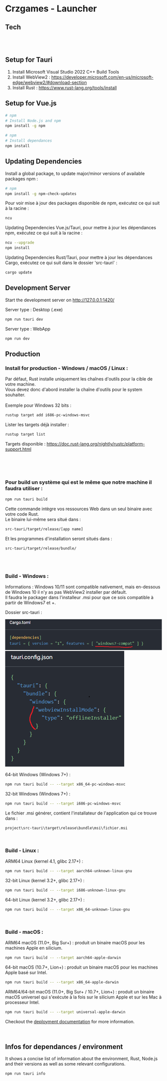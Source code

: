 # Crzgames - Launcher

## Tech

<a href="https://www.postgresql.org/docs/" style="margin-left: 25px;">
  <img src="https://ordina-jworks.github.io/img/vue-with-typescript/vue-plus-typescript.png" alt="" width="220" height="auto" style="margin-left: -20px" />
</a> <br />

<a href="https://www.postgresql.org/docs/" style="margin-left: 25px;">
  <img src="https://d33wubrfki0l68.cloudfront.net/4112b407ce93d899a0e499bbefa9fc172b11685e/49ffa/meta/tauri_logo_dark.svg
" alt="" width="220" height="auto" style="margin-left: -20px" />
</a>

## Setup for Tauri
1. Install Microsoft Visual Studio 2022 C++ Build Tools
2. Install WebView2 : https://developer.microsoft.com/en-us/microsoft-edge/webview2/#download-section
3. Install Rust : https://www.rust-lang.org/tools/install

## Setup for Vue.js

```bash
# npm
# Install Node.js and npm
npm install -g npm
```

```bash
# npm
# Install dependances
npm install
```


## Updating Dependencies
Install a global package, to update major/minor versions of available packages npm : 
```bash
# npm
npm install -g npm-check-updates 
```

Pour voir mise à jour des packages disponible de npm, exécutez ce qui suit à la racine :
```bash
ncu
```

Updating Dependencies Vue.js/Tauri, pour mettre à jour les dépendances npm, exécutez ce qui suit à la racine :
```bash
ncu --upgrade
npm install
```

Updating Dependencies Rust/Tauri, pour mettre à jour les dépendances Cargo, exécutez ce qui suit dans le dossier 'src-tauri' :
```bash
cargo update
```


## Development Server
Start the development server on http://127.0.0.1:1420/

Server type : Desktop (.exe)
```bash
npm run tauri dev
```

Server type : WebApp
```bash
npm run dev
```

## Production

### Install for production - Windows / macOS / Linux :
Par défaut, Rust installe uniquement les chaînes d'outils pour la cible de votre machine. <br />
Vous devez donc d'abord installer la chaîne d'outils pour le system souhaiter. <br /><br />
Exemple pour Windows 32 bits :
```bash
rustup target add i686-pc-windows-msvc
``` 

Lister les targets déjà installer :
```bash
rustup target list
``` 

Targets disponible : https://doc.rust-lang.org/nightly/rustc/platform-support.html


<br /><br /><br />

### Pour build un système qui est le même que notre machine il faudra utiliser :
```bash
npm run tauri build
```

Cette commande intègre vos ressources Web dans un seul binaire avec votre code Rust. <br />
Le binaire lui-même sera situé dans : <br />
```bash
src-tauri/target/release/[app name]
```
Et les programmes d'installation seront situés dans :
```bash
src-tauri/target/release/bundle/
```
<br /><br />

### Build - Windows :
Informations : Windows 10/11 sont compatible nativement, mais en-dessous de Windows 10 il n'y as pas WebView2 installer par défault. <br />
Il faudra le packager dans l'installeur .msi pour que ce sois compatible à partir de Windows7 et +.

Dossier src-tauri : <br />

![img_2.png](imgReadme/img_2.png)
![img_4.png](imgReadme/img_4.png)

64-bit Windows (Windows 7+) :
```bash
npm run tauri build -- --target x86_64-pc-windows-msvc
```

32-bit Windows (Windows 7+) :
```bash
npm run tauri build -- --target i686-pc-windows-msvc
```

Le fichier .msi générer, contient l'installateur de l'application qui ce trouve dans : <br />
```bash
project\src-tauri\target\release\bundle\msi\fichier.msi
```
<br />

### Build - Linux :

ARM64 Linux (kernel 4.1, glibc 2.17+) :
```bash
npm run tauri build -- --target aarch64-unknown-linux-gnu	
```

32-bit Linux (kernel 3.2+, glibc 2.17+) :
```bash
npm run tauri build -- --target i686-unknown-linux-gnu	
```

64-bit Linux (kernel 3.2+, glibc 2.17+) :
```bash
npm run tauri build -- --target x86_64-unknown-linux-gnu
```
<br />

### Build - macOS  :

ARM64 macOS (11.0+, Big Sur+) :
produit un binaire macOS pour les machines Apple en silicium.
```bash
npm run tauri build -- --target aarch64-apple-darwin
```

64-bit macOS (10.7+, Lion+) :
produit un binaire macOS pour les machines Apple basé sur Intel.
```bash
npm run tauri build -- --target x86_64-apple-darwin
```

ARM64/64-bit macOS (11.0+, Big Sur+ / 10.7+, Lion+) :
produit un binaire macOS universel qui s'exécute à la fois sur le silicium Apple et sur les Mac à processeur Intel.
```bash
npm run tauri build -- --target universal-apple-darwin
```

Checkout the [deployment documentation](https://tauri.app/v1/guides/building/) for more information.

<br />

## Infos for dependances / environment

It shows a concise list of information about the environment, Rust, Node.js and their versions as well as some relevant configurations.

```bash
npm run tauri info
```

